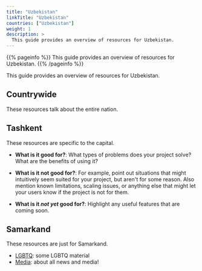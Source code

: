 ```yaml
---
title: "Uzbekistan"
linkTitle: "Uzbekistan"
countries: ["Uzbekistan"]
weight: 1
description: >
  This guide provides an overview of resources for Uzbekistan.
---
```


{{% pageinfo %}}
  This guide provides an overview of resources for Uzbekistan.
{{% /pageinfo %}}


This guide provides an overview of resources for Uzbekistan.


## Countrywide

These resources talk about the entire nation.

## Tashkent

These resources are specific to the capital.

* **What is it good for?**: What types of problems does your project solve? What are the benefits of using it?

* **What is it not good for?**: For example, point out situations that might intuitively seem suited for your project, but aren't for some reason. Also mention known limitations, scaling issues, or anything else that might let your users know if the project is not for them.

* **What is it *not yet* good for?**: Highlight any useful features that are coming soon.

## Samarkand

These resources are just for Samarkand.

* [LGBTQ](/guides/LGBTQ): some LGBTQ material
* [Media](/guides/media): about all news and media!

